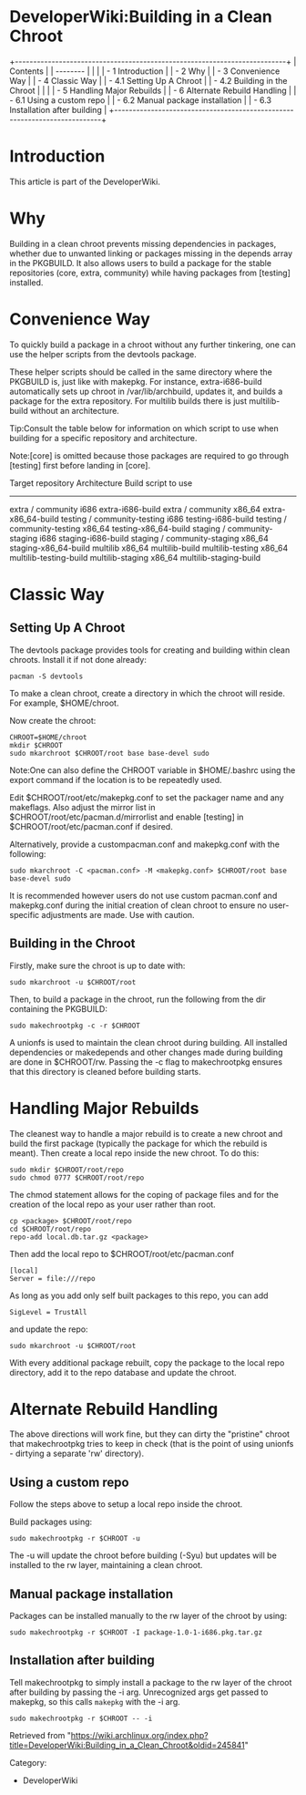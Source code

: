 DeveloperWiki:Building in a Clean Chroot
========================================

  

+--------------------------------------------------------------------------+
| Contents                                                                 |
| --------                                                                 |
|                                                                          |
| -   1 Introduction                                                       |
| -   2 Why                                                                |
| -   3 Convenience Way                                                    |
| -   4 Classic Way                                                        |
|     -   4.1 Setting Up A Chroot                                          |
|     -   4.2 Building in the Chroot                                       |
|                                                                          |
| -   5 Handling Major Rebuilds                                            |
| -   6 Alternate Rebuild Handling                                         |
|     -   6.1 Using a custom repo                                          |
|     -   6.2 Manual package installation                                  |
|     -   6.3 Installation after building                                  |
+--------------------------------------------------------------------------+

Introduction
============

This article is part of the DeveloperWiki.

Why
===

Building in a clean chroot prevents missing dependencies in packages,
whether due to unwanted linking or packages missing in the depends array
in the PKGBUILD. It also allows users to build a package for the stable
repositories (core, extra, community) while having packages from
[testing] installed.

Convenience Way
===============

To quickly build a package in a chroot without any further tinkering,
one can use the helper scripts from the devtools package.

These helper scripts should be called in the same directory where the
PKGBUILD is, just like with makepkg. For instance, extra-i686-build
automatically sets up chroot in /var/lib/archbuild, updates it, and
builds a package for the extra repository. For multilib builds there is
just multilib-build without an architecture.

Tip:Consult the table below for information on which script to use when
building for a specific repository and architecture.

Note:[core] is omitted because those packages are required to go through
[testing] first before landing in [core].

  Target repository             Architecture   Build script to use
  ----------------------------- -------------- ------------------------
  extra / community             i686           extra-i686-build
  extra / community             x86_64         extra-x86_64-build
  testing / community-testing   i686           testing-i686-build
  testing / community-testing   x86_64         testing-x86_64-build
  staging / community-staging   i686           staging-i686-build
  staging / community-staging   x86_64         staging-x86_64-build
  multilib                      x86_64         multilib-build
  multilib-testing              x86_64         multilib-testing-build
  multilib-staging              x86_64         multilib-staging-build

Classic Way
===========

Setting Up A Chroot
-------------------

The devtools package provides tools for creating and building within
clean chroots. Install it if not done already:

    pacman -S devtools

To make a clean chroot, create a directory in which the chroot will
reside. For example, $HOME/chroot.

Now create the chroot:

    CHROOT=$HOME/chroot
    mkdir $CHROOT
    sudo mkarchroot $CHROOT/root base base-devel sudo

Note:One can also define the CHROOT variable in $HOME/.bashrc using the
export command if the location is to be repeatedly used.

Edit $CHROOT/root/etc/makepkg.conf to set the packager name and any
makeflags. Also adjust the mirror list in
$CHROOT/root/etc/pacman.d/mirrorlist and enable [testing] in
$CHROOT/root/etc/pacman.conf if desired.

Alternatively, provide a custompacman.conf and makepkg.conf with the
following:

    sudo mkarchroot -C <pacman.conf> -M <makepkg.conf> $CHROOT/root base base-devel sudo

It is recommended however users do not use custom pacman.conf and
makepkg.conf during the initial creation of clean chroot to ensure no
user-specific adjustments are made. Use with caution.

Building in the Chroot
----------------------

Firstly, make sure the chroot is up to date with:

    sudo mkarchroot -u $CHROOT/root

Then, to build a package in the chroot, run the following from the dir
containing the PKGBUILD:

    sudo makechrootpkg -c -r $CHROOT

A unionfs is used to maintain the clean chroot during building. All
installed dependencies or makedepends and other changes made during
building are done in $CHROOT/rw. Passing the -c flag to makechrootpkg
ensures that this directory is cleaned before building starts.

Handling Major Rebuilds
=======================

The cleanest way to handle a major rebuild is to create a new chroot and
build the first package (typically the package for which the rebuild is
meant). Then create a local repo inside the new chroot. To do this:

    sudo mkdir $CHROOT/root/repo
    sudo chmod 0777 $CHROOT/root/repo

The chmod statement allows for the coping of package files and for the
creation of the local repo as your user rather than root.

    cp <package> $CHROOT/root/repo
    cd $CHROOT/root/repo
    repo-add local.db.tar.gz <package>

Then add the local repo to $CHROOT/root/etc/pacman.conf

    [local]
    Server = file:///repo

As long as you add only self built packages to this repo, you can add

    SigLevel = TrustAll

and update the repo:

    sudo mkarchroot -u $CHROOT/root

With every additional package rebuilt, copy the package to the local
repo directory, add it to the repo database and update the chroot.

Alternate Rebuild Handling
==========================

The above directions will work fine, but they can dirty the "pristine"
chroot that makechrootpkg tries to keep in check (that is the point of
using unionfs - dirtying a separate 'rw' directory).

Using a custom repo
-------------------

Follow the steps above to setup a local repo inside the chroot.

Build packages using:

    sudo makechrootpkg -r $CHROOT -u

The -u will update the chroot before building (-Syu) but updates will be
installed to the rw layer, maintaining a clean chroot.

Manual package installation
---------------------------

Packages can be installed manually to the rw layer of the chroot by
using:

    sudo makechrootpkg -r $CHROOT -I package-1.0-1-i686.pkg.tar.gz

Installation after building
---------------------------

Tell makechrootpkg to simply install a package to the rw layer of the
chroot after building by passing the -i arg. Unrecognized args get
passed to makepkg, so this calls `makepkg` with the -i arg.

    sudo makechrootpkg -r $CHROOT -- -i

Retrieved from
"https://wiki.archlinux.org/index.php?title=DeveloperWiki:Building_in_a_Clean_Chroot&oldid=245841"

Category:

-   DeveloperWiki
